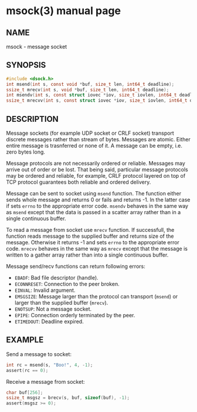 # msock(3) manual page

## NAME

msock - message socket

## SYNOPSIS

```c
#include <dsock.h>
int msend(int s, const void *buf, size_t len, int64_t deadline);
ssize_t mrecv(int s, void *buf, size_t len, int64_t deadline);
int msendv(int s, const struct iovec *iov, size_t iovlen, int64_t deadline);
ssize_t mrecvv(int s, const struct iovec *iov, size_t iovlen, int64_t deadline);
```

## DESCRIPTION

Message sockets (for example UDP socket or CRLF socket) transport discrete messages rather than stream of bytes. Messages are atomic. Either entire message is trasnferred or none of it. A message can be empty, i.e. zero bytes long.

Message protocols are not necessarily ordered or reliable. Messages may arrive out of order or be lost. That being said, particular message protocols may be ordered and reliable, for example, CRLF protocol layered on top of TCP protocol guarantees both reliable and ordered delivery.

Message can be sent to socket using `msend` function. The function either sends whole message and returns 0 or fails and returns -1. In the latter case if sets `errno` to the appropriate error code. `msendv` behaves in the same way as `msend` except that the data is passed in a scatter array rather than in a single continuous buffer.

To read a message from socket use `mrecv` function. If successfull, the function reads message to the supplied buffer and returns size of the message. Otherwise it returns -1 and sets `errno` to the appropriate error code. `mrecvv` behaves in the same way as `mrecv` except that the message is written to a gather array rather than into a single continuous buffer.

Message send/recv functions can return following errors:

* `EBADF`: Bad file descriptor (handle).
* `ECONNRESET`: Connection to the peer broken.
* `EINVAL`: Invalid argument.
* `EMSGSIZE`: Message larger than the protocol can transport (`msend`) or larger than the supplied buffer (`mrecv`).
* `ENOTSUP`: Not a message socket.
* `EPIPE`: Connection orderly terminated by the peer.
* `ETIMEDOUT`: Deadline expired.

## EXAMPLE

Send a message to socket:

```c
int rc = msend(s, "Boo!", 4, -1);
assert(rc == 0);
```

Receive a message from socket:

```c
char buf[256];
ssize_t msgsz = brecv(s, buf, sizeof(buf), -1);
assert(msgsz >= 0);
```


